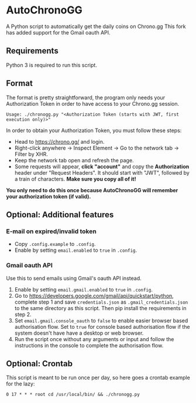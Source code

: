 # AutoChronoGG

A Python script to automatically get the daily coins on Chrono.gg
This fork has added support for the Gmail oauth API.

## Requirements

Python 3 is required to run this script.

## Format

The format is pretty straightforward, the program only needs your Authorization Token in order to have access to your Chrono.gg session.

    Usage: ./chronogg.py "<Authorization Token (starts with JWT, first execution only)>"

In order to obtain your Authorization Token, you must follow these steps:

* Head to <https://chrono.gg/> and login.
* Right-click anywhere -> Inspect Element -> Go to the network tab -> Filter by XHR.
* Keep the network tab open and refresh the page.
* Some requests will appear, **click "account"** and copy the **Authorization** header under "Request Headers". It should start with "JWT", followed by a train of characters. **Make sure you copy all of it!**

**You only need to do this once because AutoChronoGG will remember your authorization token (if valid).**

## Optional: Additional features

### E-mail on expired/invalid token

* Copy `.config.example` to `.config`.
* Enable by setting `email.enabled` to `true` in `.config`.

### Gmail oauth API

Use this to send emails using Gmail's oauth API instead.

1. Enable by setting `email.gmail.enabled` to `true` in `.config`.
2. Go to <https://developers.google.com/gmail/api/quickstart/python>, complete step 1 and save `credentials.json` as `.gmail_credentials.json` to the same directory as this script. Then pip install the requirements in step 2.
3. Set `email.gmail.console_oauth` to `false` to enable easier browser based authorisation flow. Set to `true` for console based authorisation flow if the system doesn't have have a desktop or web browser.
4. Run the script once without any arguments or input and follow the instructions in the console to complete the authorisation flow.

## Optional: Crontab

This script is meant to be run once per day, so here goes a crontab example for the lazy:

    0 17 * * * root cd /usr/local/bin/ && ./chronogg.py
